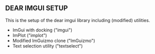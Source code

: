 ## DEAR IMGUI SETUP

This is the setup of the dear imgui library including (modified) utilities.

- ImGui with docking ("imgui")
- ImPlot ("implot")
- Modified ImGuizmo clone ("ImGuizmo")
- Text selection utility ("textselect")